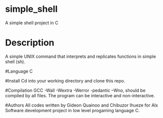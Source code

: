 # simple_shell
A simple shell project in C

# Description
A simple UNIX command that interprets and replicates functions in simple shell (sh).

#Language 
C

#Install
Cd into your working directory and clone this repo. 

#Compilation 
GCC -Wall -Wextra -Werror -pedantic –Wno, should be compiled by all files. The program can be interactive and non-interactive.

#Authors
All codes written by Gideon Quainoo and Chibuzor Ihueze for Alx Software development project in low level progaming language C.